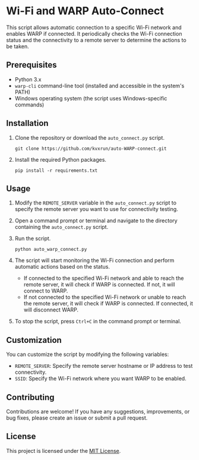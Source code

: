# Wi-Fi and WARP Auto-Connect

This script allows automatic connection to a specific Wi-Fi network and enables WARP if connected. It periodically checks the Wi-Fi connection status and the connectivity to a remote server to determine the actions to be taken.

## Prerequisites

- Python 3.x
- `warp-cli` command-line tool (installed and accessible in the system's PATH)
- Windows operating system (the script uses Windows-specific commands)

## Installation

1. Clone the repository or download the `auto_connect.py` script.

   ```shell
   git clone https://github.com/kvxrun/auto-WARP-connect.git
   ```

2. Install the required Python packages.

   ```shell
   pip install -r requirements.txt
   ```

## Usage

1. Modify the `REMOTE_SERVER` variable in the `auto_connect.py` script to specify the remote server you want to use for connectivity testing.

2. Open a command prompt or terminal and navigate to the directory containing the `auto_connect.py` script.

3. Run the script.

   ```shell
   python auto_warp_connect.py
   ```

4. The script will start monitoring the Wi-Fi connection and perform automatic actions based on the status.

   - If connected to the specified Wi-Fi network and able to reach the remote server, it will check if WARP is connected. If not, it will connect to WARP.
   - If not connected to the specified Wi-Fi network or unable to reach the remote server, it will check if WARP is connected. If connected, it will disconnect WARP.

5. To stop the script, press `Ctrl+C` in the command prompt or terminal.

## Customization

You can customize the script by modifying the following variables:

- `REMOTE_SERVER`: Specify the remote server hostname or IP address to test connectivity.
- `SSID`: Specify the Wi-Fi network where you want WARP to be enabled.

## Contributing

Contributions are welcome! If you have any suggestions, improvements, or bug fixes, please create an issue or submit a pull request.

## License

This project is licensed under the [MIT License](LICENSE).
